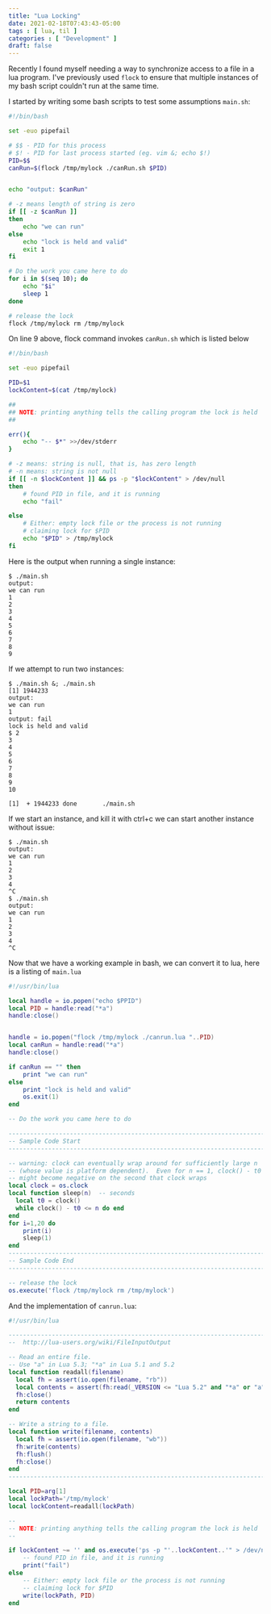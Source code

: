 ```yaml
---
title: "Lua Locking"
date: 2021-02-18T07:43:43-05:00
tags : [ lua, til ]
categories : [ "Development" ]
draft: false
---
```


Recently I found myself needing a way to synchronize access to a file in a lua program. I've previously used `flock` to ensure that multiple instances of my bash script couldn't run at the same time.


I started by writing some bash scripts to test some assumptions `main.sh`:
```bash
#!/bin/bash

set -euo pipefail

# $$ - PID for this process
# $! - PID for last process started (eg. vim &; echo $!)
PID=$$
canRun=$(flock /tmp/mylock ./canRun.sh $PID)


echo "output: $canRun"

# -z means length of string is zero
if [[ -z $canRun ]]
then
    echo "we can run"
else
    echo "lock is held and valid"
    exit 1
fi

# Do the work you came here to do
for i in $(seq 10); do
    echo "$i"
    sleep 1
done

# release the lock
flock /tmp/mylock rm /tmp/mylock
```

On line 9 above, flock command invokes `canRun.sh` which is listed below

```bash {linenos=table,anchorlinenos=true}
#!/bin/bash

set -euo pipefail

PID=$1
lockContent=$(cat /tmp/mylock)

##
## NOTE: printing anything tells the calling program the lock is held
##

err(){
    echo "-- $*" >>/dev/stderr
}

# -z means: string is null, that is, has zero length
# -n means: string is not null
if [[ -n $lockContent ]] && ps -p "$lockContent" > /dev/null
then
    # found PID in file, and it is running
    echo "fail"

else
    # Either: empty lock file or the process is not running
    # claiming lock for $PID
    echo "$PID" > /tmp/mylock
fi
```

Here is the output when running a single instance:
```shell
$ ./main.sh
output: 
we can run
1
2
3
4
5
6
7
8
9
```
If we attempt to run two instances:
```shell
$ ./main.sh &; ./main.sh
[1] 1944233
output: 
we can run
1
output: fail
lock is held and valid
$ 2
3
4
5
6
7
8
9
10

[1]  + 1944233 done       ./main.sh
```
If we start an instance, and kill it with ctrl+c we can start another instance without issue:
```shell
$ ./main.sh
output: 
we can run
1
2
3
4
^C
$ ./main.sh
output: 
we can run
1
2
3
4
^C
```

Now that we have a working example in bash, we can convert it to lua, here is a listing of `main.lua`
```lua
#!/usr/bin/lua

local handle = io.popen("echo $PPID")
local PID = handle:read("*a")
handle:close()


handle = io.popen("flock /tmp/mylock ./canrun.lua "..PID)
local canRun = handle:read("*a")
handle:close()

if canRun == "" then
    print "we can run"
else
    print "lock is held and valid"
    os.exit(1)
end

-- Do the work you came here to do

-------------------------------------------------------------------------------
-- Sample Code Start
-------------------------------------------------------------------------------

-- warning: clock can eventually wrap around for sufficiently large n
-- (whose value is platform dependent).  Even for n == 1, clock() - t0
-- might become negative on the second that clock wraps
local clock = os.clock
local function sleep(n)  -- seconds
  local t0 = clock()
  while clock() - t0 <= n do end
end
for i=1,20 do
    print(i)
    sleep(1)
end
-------------------------------------------------------------------------------
-- Sample Code End
-------------------------------------------------------------------------------

-- release the lock
os.execute('flock /tmp/mylock rm /tmp/mylock')
```

And the implementation of `canrun.lua`:
```lua
#!/usr/bin/lua

-------------------------------------------------------------------------------
--  http://lua-users.org/wiki/FileInputOutput

-- Read an entire file.
-- Use "a" in Lua 5.3; "*a" in Lua 5.1 and 5.2
local function readall(filename)
  local fh = assert(io.open(filename, "rb"))
  local contents = assert(fh:read(_VERSION <= "Lua 5.2" and "*a" or "a"))
  fh:close()
  return contents
end

-- Write a string to a file.
local function write(filename, contents)
  local fh = assert(io.open(filename, "wb"))
  fh:write(contents)
  fh:flush()
  fh:close()
end
-------------------------------------------------------------------------------

local PID=arg[1]
local lockPath='/tmp/mylock'
local lockContent=readall(lockPath)

--
-- NOTE: printing anything tells the calling program the lock is held
--

if lockContent ~= '' and os.execute('ps -p "'..lockContent..'" > /dev/null') == 0 then
    -- found PID in file, and it is running
    print("fail")
else
    -- Either: empty lock file or the process is not running
    -- claiming lock for $PID
    write(lockPath, PID)
end
```
